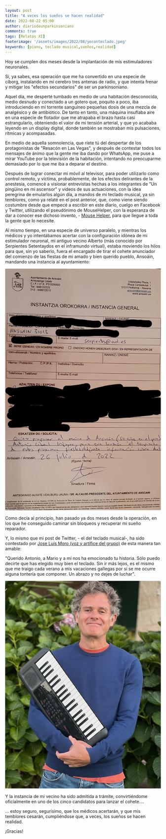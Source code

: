 ```yaml
---
layout: post
title: "A veces los sueños se hacen realidad"
date: 2022-08-22 05:00
author: diariodeunparkinsoniano
comments: true
tags: [Relatos XI]
footerimage: '/assets/images/2022/08/yoconteclado.jpeg'
keywords: [piano, teclado musical,sueños,realidad]
---
```

Hoy se cumplen dos meses desde la implantación de mis estimuladores neuronales. 


Si, ya sabes, esa operación que me ha convertido en una especie de cíborg, instalando en mi cerebro tres antenas de radio, y que intenta frenar y mitigar los "efectos secundarios" de ser un parkinsoniano.


Aquel día, me desperté tumbado en medio de una habitación desconocida, medio desnudo y conectado a un gotero que, poquito a poco, iba introduciendo en mi torrente sanguíneo pequeñas dosis de una mezcla de analgésico y de antibiótico. De tanto en tanto, una máquina insuflaba aire en una especie de flotador que me atrapaba el brazo hasta casi estrangularlo, obteniendo el valor de mi tensión arterial, y que yo acababa leyendo en un display digital, donde también se mostraban mis pulsaciones, rítmicas y acompasadas.


En medio de aquella somnolencia, que ríete tú del despertar de los protagonistas de "Resacón en Las Vegas", y después de contestar todos los mensajes de ánimo que la gente me iba dando por WhatsApp, me puse a mirar YouTube por la televisión de la habitación, intentando no preocuparme demasiado por lo que me iba a deparar el destino.

Después de lograr conectar mi móvil al televisor, para poder utilizarlo como control remoto, y víctima, probablemente, de los efectos delirantes de la anestesia, comencé a visionar entrevistas hechas a los integrantes de "Un pingüino en mi ascensor" y  videos de sus actuaciones, con la idea peregrina de emularlos algún día, a mandos de mi teclado musical, ya sin temblores, como ya relaté en el post anterior, que, como viene siendo costumbre desde que empecé a escribir en este diario, cuelgo en Facebook y Twitter, utilizando el pseudónimo de MouseHelper, con la esperanza de dar a conocer ese dichoso invento, - [Mouse Helper](https://www.mousehelper.cls-system.es), para que llegue a toda la gente que lo necesite.

Al mismo tiempo, en una especie de universo paralelo, y mientras los médicos y yo intentábamos acertar con la configuración idónea de mi estimulador neuronal, mi antiguo vecino Alberto (más conocido por Serpientes Setentaydos en el inframundo virtual), estaba moviendo los hilos para que, sin yo saberlo, fuera el encargado de tirar el cohete anunciador del comienzo de las fiestas de mi amado y bien querido pueblo, Ansoáin, mandando una instancia al ayuntamiento:

<img class="img-fluid"  src="/assets/images/2022/08/instancia.jpeg" alt="Instancia Ayuntamiento Ansoáin" />

Como decía al principio, han pasado ya dos meses desde la operación, en los que he conseguido caminar sin bloqueos y recuperar mi sueño reparador.

Y, lo mismo que mi post de Twitter, - el del teclado musical-, ha sido contestado por [Jose Luís Moro (voz y artífice del grupo)](https://twitter.com/unpinguino) de esta manera tan amable:

"Querido Antonio, a Mario y a mí nos ha emocionado tu historia. Sólo puedo decirte que has elegido muy bien el teclado. Sin ir más lejos, es el mismo que me traigo cada verano a mis vacaciones gallegas por si se me ocurre alguna tontería que componer. Un abrazo y no dejes de luchar".

<img class="img-fluid"  src="/assets/images/2022/08/moro.jpg" alt="Un pingüino en mi ascensor" />




Y la instancia de mi vecino ha sido admitida a trámite, convirtiéndome oficialmente en uno de los cinco candidatos para lanzar el cohete....

... estoy seguro, segurísimo, que los médicos acertarán, y que mis temblores cesarán, cumpliéndose que, a veces, los sueños se hacen realidad.

¡Gracias!

